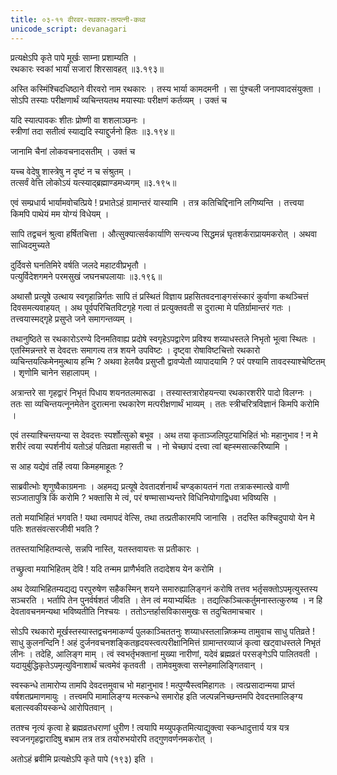 ```yaml
---
title: ०३-११ वीरवर-रथकार-तत्पत्नी-कथा
unicode_script: devanagari
---
```

प्रत्यक्षेऽपि कृते पापे मूर्खः साम्ना प्रशाम्यति ।  
रथकारः स्वकां भार्यां सजारां शिरसावहत् ॥३.१९३॥

अस्ति कस्मिंश्चिदधिष्ठाने वीरवरो नाम रथकारः । तस्य भार्या कामदमनी । सा पुंश्चली जनापवादसंयुक्ता । सोऽपि तस्याः परीक्षणार्थं व्यचिन्तयतथ मयास्याः परीक्षणं कर्तव्यम् । उक्तं च

यदि स्यात्पावकः शीतः प्रोष्णी वा शशलाञ्छनः ।  
स्त्रीणां तदा सतीत्वं स्याद्यदि स्याद्दुर्जनो हितः ॥३.१९४॥

जानामि चैनां लोकवचनादसतीम् । उक्तं च

यच्च वेदेषु शास्त्रेषु न दृष्टं न च संश्रुतम् ।  
तत्सर्वं वेत्ति लोकोऽयं यत्स्याद्ब्रह्माण्डमध्यगम् ॥३.१९५॥

एवं सम्प्रधार्य भार्यामवोचत्प्रिये ! प्रभातेऽहं ग्रामान्तरं यास्यामि । तत्र कतिचिद्दिनानि लगिष्यन्ति । तत्त्वया किमपि पाथेयं मम योग्यं विधेयम् ।  

सापि तद्वचनं श्रुत्वा हर्षितचित्ता । औत्सुक्यात्सर्वकार्याणि सन्त्यज्य सिद्धमन्नं घृतशर्कराप्रायमकरोत् । अथवा साध्विदमुच्यते

दुर्दिवसे घनतिमिरे वर्षति जलदे महाटवीप्रभृतौ ।  
पत्युर्विदेशगमने परमसुखं जघनचपलायाः ॥३.१९६॥

अथासौ प्रत्यूषे उत्थाय स्वगृहान्निर्गतः सापि तं प्रस्थितं विज्ञाय प्रहसितवदनाङ्गसंस्कारं कुर्वाणा कथञ्चित्तं दिवसमत्यवाहयत् । अथ पूर्वपरिचितविटगृहे गत्वा तं प्रत्युक्तवती स दुरात्मा मे पतिर्ग्रामान्तरं गतः । तत्त्वयास्मद्गृहे प्रसुप्ते जने समागन्तव्यम् ।  

तथानुष्ठिते स रथकारोऽरण्ये दिनमतिवाह्य प्रदोषे स्वगृहेऽपद्वारेण प्रविश्य शय्याधस्तले निभृतो भूत्वा स्थितः । एतस्मिन्नन्तरे स देवदत्तः समागत्य तत्र शयने उपविष्टः । दृष्ट्वा रोषाविष्टचित्तो रथकारो व्यचिन्तयत्किमेनमुत्थाय हन्मि ? अथवा हेलयैव प्रसुप्तौ द्वावप्येतौ व्यापादयामि ? परं पश्यामि तावदस्याश्चेष्टितम् । शृणोमि चानेन सहालापम् ।  

अत्रान्तरे सा गृहद्वारं निभृतं पिधाय शयनतलमारूढा । तस्यास्तत्रारोहयन्त्या रथकारशरीरे पादो विलग्नः । ततः सा व्यचिन्तयत्नूनमेतेन दुरात्मना रथकारेण मत्परीक्षणार्थं भाव्यम् । ततः स्त्रीचरित्रविज्ञानं किमपि करोमि ।  

एवं तस्याश्चिन्तयन्या स देवदत्तः स्पर्शोत्सुको बभूव । अथ तया कृताञ्जलिपुटयाभिहितं भोः महानुभाव ! न मे शरीरं त्वया स्पर्शनीयं यतोऽहं पतिव्रता महासती च । नो चेच्छापं दत्त्वा त्वां बह्स्मसात्करिष्यामि ।  

स आह यद्येवं तर्हि त्वया किमहमाहूतः ?

साब्रवीत्भोः शृणुष्वैकाग्रमनाः । अहमद्य प्रत्यूषे देवतादर्शनार्थं चण्ड्कायतनं गता तत्राकस्मात्खे वाणी सञ्जातापुत्रि किं करोमि ? भक्तासि मे त्वं, परं षण्मासाभ्यन्तरे विधिनियोगाद्विधवा भविष्यसि ।  

ततो मयाभिहितं भगवति ! यथा त्वमापदं वेत्सि, तथा तत्प्रतीकारमपि जानासि । तदस्ति कश्चिदुपायो येन मे पतिः शतसंवत्सरजीवी भवति ?

ततस्तयाभिहितम्वत्से, सन्नपि नास्ति, यतस्तवायत्तः स प्रतीकारः ।  

तच्छ्रुत्वा मयाभिहितम् देवि ! यदि तन्मम प्राणैर्भवति तदादेशय येन करोमि ।  

अथ देव्याभिहितम्यद्यद्य परपुरुषेण सहैकस्मिन् शयने समारुह्यालिङ्गनं करोषि तत्तव भर्तृसक्तोऽपमृत्युस्तस्य सञ्चरति । भर्तापि तेन पुनर्वर्षशतं जीवति । तेन त्वं मयाभ्यर्थितः । तद्यत्किञ्चित्कर्तुमनास्तत्कुरुष्व । न हि देवतावचनमन्यथा भविष्यतीति निश्चयः । ततोऽन्तर्हासविकासमुखः स तदुचितमाचचार ।  

सोऽपि रथकारो मूर्खस्तस्यास्तद्वचनमाकर्ण्य पुलकाञ्चिततनुः शय्याधस्तलान्निष्क्रम्य तामुवाच साधु पतिव्रते ! साधु कुलनन्दिनि ! अहं दुर्जनवचनशङ्कितहृदयस्त्वत्परीक्षानिमित्तं ग्रामान्तरव्याजं कृत्वा खट्वाधस्तले निभृतं लीनः । तदेहि, आलिङ्ग माम् । त्वं स्वभर्तृभक्तानां मुख्या नारीणां, यदेवं ब्रह्मव्रतं परसङ्गेऽपि पालितवती । यदायुर्बुद्धिकृतेऽपमृत्युविनाशार्थं चत्वमेवं कृतवती । तामेवमुक्त्वा सस्नेहमालिङ्गितवान् ।  

स्वस्कन्धे तामारोप्य तामपि देवदत्तमुवाच भो महानुभाव ! मत्पुण्यैस्त्वमिहागतः । त्वत्प्रसादान्मया प्राप्तं वर्षशतप्रमाणमायुः । तत्त्वमपि मामालिङ्ग्य मत्स्कन्धे समारोह इति जल्पन्ननिच्छन्तमपि देवदत्तमालिङ्ग्य बलात्स्वकीयस्कन्धे आरोपितवान् ।  

ततश्च नृत्यं कृत्वा हे ब्रह्मव्रतधराणां धुरीण ! त्वयापि मय्युपकृतमित्याद्युक्त्वा स्कन्धादुत्तार्य यत्र यत्र स्वजनगृहद्वारादिषु बभ्राम तत्र तत्र तयोरुभयोरपि तद्गुणवर्णनमकरोत् ।  

अतोऽहं ब्रवीमि प्रत्यक्षेऽपि कृते पापे (१९३) इति ।  
